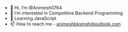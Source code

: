 - 👋 Hi, I’m @Animesh0764
- 👀 I’m interested in Competitive Backend Programming
- 🌱 Learning JavaScript 
- 📫 How to reach me - animeshbksingh@outlook.com

<!---
Animesh0764/Animesh0764 is a ✨ special ✨ repository because its `README.md` (this file) appears on your GitHub profile.
You can click the Preview link to take a look at your changes.
--->
